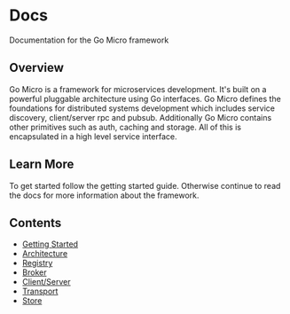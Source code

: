 # Docs

Documentation for the Go Micro framework 

## Overview

Go Micro is a framework for microservices development. 
It's built on a powerful pluggable architecture using 
Go interfaces. Go Micro defines the foundations for 
distributed systems development which includes 
service discovery, client/server rpc and pubsub. 
Additionally Go Micro contains other primitives 
such as auth, caching and storage. All of this 
is encapsulated in a high level service interface.

## Learn More

To get started follow the getting started guide. 
Otherwise continue to read the docs for more information 
about the framework.

## Contents

- [Getting Started](getting-started.md)
- [Architecture](architecture.md)
- [Registry](registry.md)
- [Broker](broker.md)
- [Client/Server](client-server.md)
- [Transport](transport.md)
- [Store](store.md)
